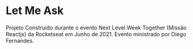 # Let Me Ask
Projeto Construído durante o evento Next Level Week Together (Missão Reactjs) da Rocketseat em Junho de 2021. Evento ministrado por Diego Fernandes.
